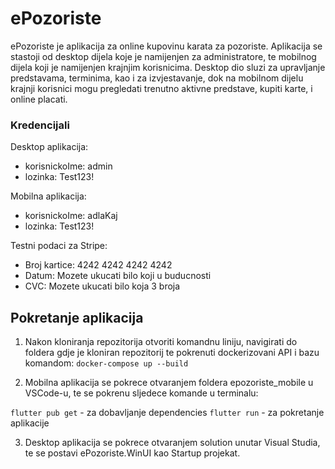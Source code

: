 # ePozoriste

ePozoriste je aplikacija za online kupovinu karata za pozoriste. Aplikacija se stastoji od desktop dijela koje je namijenjen za administratore, te mobilnog dijela koji je namijenjen krajnjim korisnicima. Desktop dio sluzi za upravljanje predstavama, terminima, kao i za izvjestavanje, dok na mobilnom dijelu krajnji korisnici mogu pregledati trenutno aktivne predstave, kupiti karte, i online placati.

### Kredencijali

Desktop aplikacija:

- korisnickoIme: admin
- lozinka: Test123!

Mobilna aplikacija:

- korisnickoIme: adlaKaj
- lozinka: Test123!

Testni podaci za Stripe:

- Broj kartice: 4242 4242 4242 4242
- Datum: Mozete ukucati bilo koji u buducnosti
- CVC: Mozete ukucati bilo koja 3 broja

## Pokretanje aplikacija

1. Nakon kloniranja repozitorija otvoriti komandnu liniju, navigirati do foldera gdje je kloniran repozitorij te pokrenuti dockerizovani API i bazu komandom:
   `docker-compose up --build`

2. Mobilna aplikacija se pokrece otvaranjem foldera epozoriste_mobile u VSCode-u, te se pokrenu sljedece komande u terminalu:

`flutter pub get` - za dobavljanje dependencies
`flutter run` - za pokretanje aplikacije

3. Desktop aplikacija se pokrece otvaranjem solution unutar Visual Studia, te se postavi ePozoriste.WinUI kao Startup projekat.

